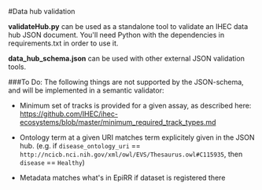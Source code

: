 #Data hub validation

**validateHub.py** can be used as a standalone tool to validate an IHEC data hub JSON document. You'll need Python with the dependencies in requirements.txt in order to use it.

**data_hub_schema.json** can be used with other external JSON validation tools.
 
###To Do:
The following things are not supported by the JSON-schema, and will be implemented in a semantic validator:

* Minimum set of tracks is provided for a given assay, as described here: https://github.com/IHEC/ihec-ecosystems/blob/master/minimum_required_track_types.md

* Ontology term at a given URI matches term explicitely given in the JSON hub. (e.g. if `disease_ontology_uri` == `http://ncicb.nci.nih.gov/xml/owl/EVS/Thesaurus.owl#C115935`, then `disease` == `Healthy`)

* Metadata matches what's in EpiRR if dataset is registered there 
 
